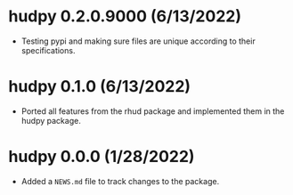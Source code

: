 
hudpy 0.2.0.9000 (6/13/2022)
============================

  * Testing pypi and making sure files are unique according to their specifications.

hudpy 0.1.0 (6/13/2022)
=============================

  * Ported all features from the rhud package and implemented them in the hudpy package.

hudpy 0.0.0 (1/28/2022)
=============================
  
  * Added a `NEWS.md` file to track changes to the package.
